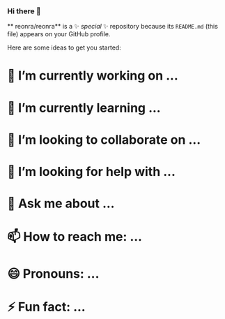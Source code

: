 ### Hi there 👋

 
** reonra/reonra** is a ✨ _special_ ✨ repository because its `README.md` (this file) appears on your GitHub profile.

Here are some ideas to get you started:

#  🔭 I’m currently working on ...
#  🌱 I’m currently learning ...
#  👯 I’m looking to collaborate on ...
#  🤔 I’m looking for help with ...
#  💬 Ask me about ...
#  📫 How to reach me: ...
#  😄 Pronouns: ...
#  ⚡ Fun fact: ...


